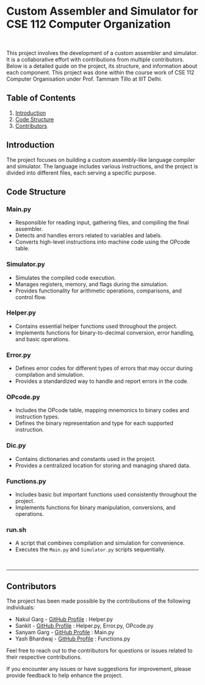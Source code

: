 # Custom Assembler and Simulator for CSE 112 Computer Organization

<br />

This project involves the development of a custom assembler and simulator. It is a collaborative effort with contributions from multiple contributors. Below is a detailed guide on the project, its structure, and information about each component.
This project was done within the course work of CSE 112 Computer Organisation under Prof. Tammam Tillo at IIIT Delhi.

## Table of Contents
1. [Introduction](#introduction)
2. [Code Structure](#code-structure)
3. [Contributors](#contributors)

## Introduction

The project focuses on building a custom assembly-like language compiler and simulator. The language includes various instructions, and the project is divided into different files, each serving a specific purpose.

## Code Structure

### Main.py
- Responsible for reading input, gathering files, and compiling the final assembler.
- Detects and handles errors related to variables and labels.
- Converts high-level instructions into machine code using the OPcode table.

### Simulator.py
- Simulates the compiled code execution.
- Manages registers, memory, and flags during the simulation.
- Provides functionality for arithmetic operations, comparisons, and control flow.

### Helper.py
- Contains essential helper functions used throughout the project.
- Implements functions for binary-to-decimal conversion, error handling, and basic operations.

### Error.py
- Defines error codes for different types of errors that may occur during compilation and simulation.
- Provides a standardized way to handle and report errors in the code.

### OPcode.py
- Includes the OPcode table, mapping mnemonics to binary codes and instruction types.
- Defines the binary representation and type for each supported instruction.

### Dic.py
- Contains dictionaries and constants used in the project.
- Provides a centralized location for storing and managing shared data.

### Functions.py
- Includes basic but important functions used consistently throughout the project.
- Implements functions for binary manipulation, conversions, and operations.

### run.sh
- A script that combines compilation and simulation for convenience.
- Executes the `Main.py` and `Simulator.py` scripts sequentially.

<br />

---

## Contributors

The project has been made possible by the contributions of the following individuals:

- Nakul Garg - [GitHub Profile](https://github.com/NakulGarg-IIITD)        : Helper.py
- Sankit - [GitHub Profile](https://github.com/Sankit2512)                 : Helper.py, Error.py, OPcode.py
- Sanyam Garg - [GitHub Profile](https://github.com/SanyamGarg12)          : Main.py
- Yash Bhardwaj - [GitHub Profile](https://github.com/regular-life)        : Functions.py


Feel free to reach out to the contributors for questions or issues related to their respective contributions.

If you encounter any issues or have suggestions for improvement, please provide feedback to help enhance the project.